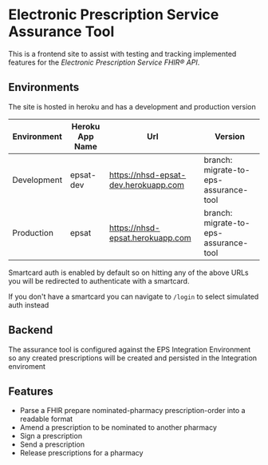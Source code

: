 # Electronic Prescription Service Assurance Tool

This is a frontend site to assist with testing and tracking implemented features for the *Electronic Prescription Service FHIR® API*.

## Environments

The site is hosted in heroku and has a development and production version

| Environment      | Heroku App Name  | Url                                  | Version                                             |
| ---------------- | ---------------- | ------------------------------------ | --------------------------------------------------- |
| Development      | epsat-dev        | https://nhsd-epsat-dev.herokuapp.com | branch: migrate-to-eps-assurance-tool               |
| Production       | epsat            | https://nhsd-epsat.herokuapp.com     | branch: migrate-to-eps-assurance-tool               |


Smartcard auth is enabled by default so on hitting any of the above URLs you will be redirected to authenticate with a smartcard.

If you don't have a smartcard you can navigate to `/login` to select simulated auth instead

## Backend

The assurance tool is configured against the EPS Integration Environment so any created prescriptions will be created and persisted in the Integration enviroment

## Features

* Parse a FHIR prepare nominated-pharmacy prescription-order into a readable format
* Amend a prescription to be nominated to another pharmacy
* Sign a prescription
* Send a prescription
* Release prescriptions for a pharmacy